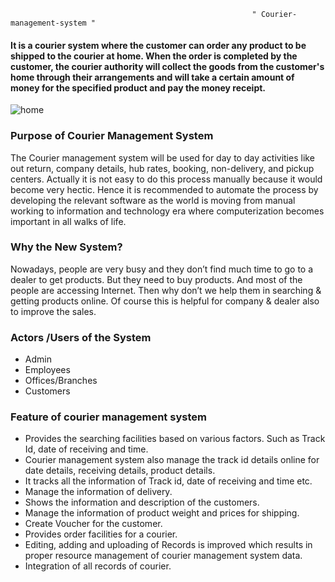                                                           " Courier-management-system "

#### It is a courier system where the customer can order any product to be shipped to the courier at home. When the order is completed by the customer, the courier authority will collect the goods from the customer's home through their arrangements and will take a certain amount of money for the specified product and pay the money receipt.

![home](https://user-images.githubusercontent.com/66861180/117041173-8109c700-ad2c-11eb-990a-73c2bdfcb7aa.PNG)


### Purpose of Courier Management System 
The Courier management system will be used for day to day activities like out return, company details, hub rates, booking, non-delivery, and pickup centers. Actually it is not easy to do this process manually because it would become very hectic. Hence it is recommended to automate the process by developing the relevant software as the world is moving from manual working to information and technology era where computerization becomes important in all walks of life.

### Why the New System?
Nowadays, people are very busy and they don’t find much time to go to a dealer to get products. But they need to buy products. And most of the people are accessing Internet. 
Then why don’t we help them in searching & getting products online. Of course this is helpful for company & dealer also to improve the sales.

### Actors /Users of the System
* Admin
* Employees
* Offices/Branches 
*	Customers 


### Feature of courier management system
* Provides the searching facilities based on various factors. Such as Track Id, date of receiving and time.
*	Courier management system also manage the track id details online for date details, receiving details, product details.
*	It tracks all the information of Track id, date of receiving and time etc.
*	Manage the information of delivery.
*	Shows the information and description of the customers.
*	Manage the information of product weight and prices for shipping.
*	Create Voucher for the customer.
*	Provides order facilities for a courier.  
*	Editing, adding and uploading of Records is improved which results in proper resource management of courier management system data.
*	Integration of all records of courier.


